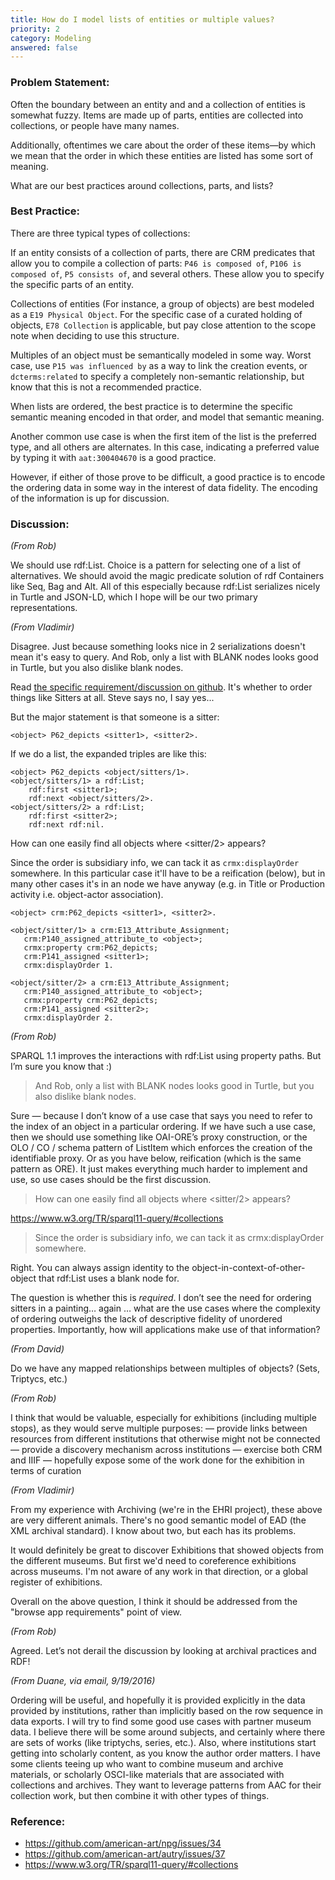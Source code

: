 ```yaml
---
title: How do I model lists of entities or multiple values?
priority: 2
category: Modeling
answered: false
---
```

### Problem Statement:

Often the boundary between an entity and and a collection of entities is somewhat fuzzy.  Items are made up of parts, entities are collected into collections, or people have many names.  

Additionally, oftentimes we care about the order of these items—by which we mean that the order in which these entities are listed has some sort of meaning.

What are our best practices around collections, parts, and lists?

### Best Practice:

There are three typical types of collections:

If an entity consists of a collection of parts, there are CRM predicates that allow you to compile a collection of parts: `P46 is composed of`, `P106 is composed of`, `P5 consists of`, and several others.  These allow you to specify the specific parts of an entity.

Collections of entities (For instance, a group of objects) are best modeled as a `E19 Physical Object`.  For the specific case of a curated holding of objects, `E78 Collection` is applicable, but pay close attention to the scope note when deciding to use this structure.

Multiples of an object must be semantically modeled in some way. Worst case, use `P15 was influenced by` as a way to link the creation events, or `dcterms:related` to specify a completely non-semantic relationship, but know that this is not a recommended practice.

When lists are ordered, the best practice is to determine the specific semantic meaning encoded in that order, and model that semantic meaning.

Another common use case is when the first item of the list is the preferred type, and all others are alternates.  In this case, indicating a preferred value by typing it with `aat:300404670` is a good practice.

However, if either of those prove to be difficult, a good practice is to encode the ordering data in some way in the interest of data fidelity.  The encoding of the information is up for discussion.

### Discussion:

*(From Rob)*

We should use rdf:List.  Choice is a pattern for selecting one of a list of alternatives.  We should avoid the magic predicate solution of rdf Containers like Seq, Bag and Alt.  All of this especially because rdf:List serializes nicely in Turtle and JSON-LD, which I hope will be our two primary representations.

*(From Vladimir)*

Disagree. Just because something looks nice in 2 serializations doesn't mean it's easy to query. And Rob, only a list with BLANK nodes looks good in Turtle, but you also dislike blank nodes.

Read [the specific requirement/discussion on github](https://github.com/american-art/npg/issues/34).  It's whether to order things like Sitters at all. Steve says no, I say yes...


But the major statement is that someone is a sitter:

    <object> P62_depicts <sitter1>, <sitter2>.

If we do a list, the expanded triples are like this:

    <object> P62_depicts <object/sitters/1>.
    <object/sitters/1> a rdf:List; 
        rdf:first <sitter1>; 
        rdf:next <object/sitters/2>.
    <object/sitters/2> a rdf:List; 
        rdf:first <sitter2>; 
        rdf:next rdf:nil.

How can one easily find all objects where <sitter/2> appears?

Since the order is subsidiary info, we can tack it as `crmx:displayOrder` somewhere. In this particular case it'll have to be a reification (below), but in many other cases it's in an node we have anyway (e.g. in Title or Production activity i.e. object-actor association).

    <object> crm:P62_depicts <sitter1>, <sitter2>.

    <object/sitter/1> a crm:E13_Attribute_Assignment;
       crm:P140_assigned_attribute_to <object>;
       crmx:property crm:P62_depicts;
       crm:P141_assigned <sitter1>;
       crmx:displayOrder 1.

    <object/sitter/2> a crm:E13_Attribute_Assignment;
       crm:P140_assigned_attribute_to <object>;
       crmx:property crm:P62_depicts;
       crm:P141_assigned <sitter2>;
       crmx:displayOrder 2.

*(From Rob)*

SPARQL 1.1 improves the interactions with rdf:List using property paths. But I’m sure you know that :)

> And Rob, only a list with BLANK nodes looks good in Turtle, but you also dislike blank nodes.

Sure — because I don’t know of a use case that says you need to refer to the index of an object in a particular ordering.  If we have such a use case, then we should use something like OAI-ORE’s proxy construction, or the OLO / CO / schema pattern of ListItem which enforces the creation of the identifiable proxy. Or as you have below, reification (which is the same pattern as ORE). It just makes everything much harder to implement and use, so use cases should be the first discussion.

> How can one easily find all objects where <sitter/2> appears?

<https://www.w3.org/TR/sparql11-query/#collections>


>Since the order is subsidiary info, we can tack it as crmx:displayOrder somewhere.


Right. You can always assign identity to the object-in-context-of-other-object that rdf:List uses a blank node for.

The question is whether this is *required*. I don’t see the need for ordering sitters in a painting… again … what are the use cases where the complexity of ordering outweighs the lack of descriptive fidelity of unordered properties.  Importantly, how will applications make use of that information?

*(From David)*

Do we have any mapped relationships between multiples of objects? (Sets, Triptycs, etc.)

*(From Rob)*

I think that would be valuable, especially for exhibitions (including multiple stops), as they would serve multiple purposes:
  — provide links between resources from different institutions that otherwise might not be connected
  — provide a discovery mechanism across institutions
  — exercise both CRM and IIIF
  — hopefully expose some of the work done for the exhibition in terms of curation

*(From Vladimir)*

From my experience with Archiving (we're in the EHRI project), these above are very different animals.
There's no good semantic model of EAD (the XML archival standard). I know about two, but each has its problems.

It would definitely be great to discover Exhibitions that showed objects from the different museums. But first we'd need to coreference exhibitions across museums. I'm not aware of any work in that direction, or a global register of exhibitions.

Overall on the above question, I think it should be addressed from the "browse app requirements" point of view.

*(From Rob)*

Agreed.  Let’s not derail the discussion by looking at archival practices and RDF!

*(From Duane, via email, 9/19/2016)*

Ordering will be useful, and hopefully it is provided explicitly in the data provided by institutions, rather than implicitly based on the row sequence in data exports. I will try to find some good use cases with partner museum data. I believe there will be some around subjects, and certainly where there are sets of works (like triptychs, series, etc.). Also, where institutions start getting into scholarly content, as you know the author order matters. I have some clients teeing up who want to combine museum and archive materials, or scholarly OSCI-like materials that are associated with collections and archives. They want to leverage patterns from AAC for their collection work, but then combine it with other types of things.

### Reference:

* <https://github.com/american-art/npg/issues/34>
* <https://github.com/american-art/autry/issues/37>
* <https://www.w3.org/TR/sparql11-query/#collections>


